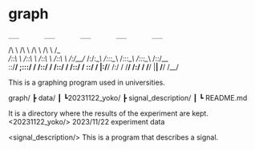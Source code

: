 # graph
    ___       ___       ___       ___       ___
   /\  \     /\  \     /\  \     /\  \     /\__\
  /::\  \   /::\  \   /::\  \   /::\  \   /:/__/_
 /:/\:\__\ /::\:\__\ /::\:\__\ /::\:\__\ /::\/\__\
 \:\:\/__/ \;:::/  / \/\::/  / \/\::/  / \/\::/  /
  \::/  /   |:\/__/    /:/  /     \/__/    /:/  /
   \/__/     \|__|     \/__/               \/__/


This is a graphing program used in universities.

graph/
   ┣ data/
   ┃   ┗20231122_yoko/
   ┣ signal_description/
   ┃
   ┗ README.md

<data/>
It is a directory where the results of the experiment are kept.
    <20231122_yoko/>
    2023/11/22 experiment data

<signal_description/>
This is a program that describes a signal.  
